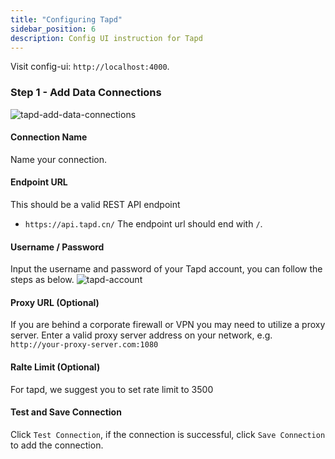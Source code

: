 ```yaml
---
title: "Configuring Tapd"
sidebar_position: 6
description: Config UI instruction for Tapd
---
```


Visit config-ui: `http://localhost:4000`.
### Step 1 - Add Data Connections
![tapd-add-data-connections](/img/ConfigUI/tapd-add-data-connections.png)

#### Connection Name
Name your connection.

#### Endpoint URL
This should be a valid REST API endpoint
   - `https://api.tapd.cn/`
The endpoint url should end with `/`.

#### Username / Password
Input the username and password of your Tapd account, you can follow the steps as below.
![tapd-account](/img/ConfigUI/tapd-account.png)

#### Proxy URL (Optional)
If you are behind a corporate firewall or VPN you may need to utilize a proxy server. Enter a valid proxy server address on your network, e.g. `http://your-proxy-server.com:1080`

#### Ralte Limit (Optional)
For tapd, we suggest you to set rate limit to 3500

#### Test and Save Connection
Click `Test Connection`, if the connection is successful, click `Save Connection` to add the connection.

###